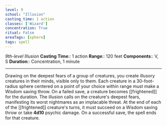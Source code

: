 ```yaml
---
level: 9
school: "Illusion"
casting_time: 1 action
classes: ['Wizard']
concentration: True
ritual: False
areaTags: [sphere]
tags: spell
---
```


_9th-level Illusion_
**Casting Time**:: 1 action
**Range**:: 120 feet
**Components**:: V, S
**Duration**:: Concentration, 1 minute

---

Drawing on the deepest fears of a group of creatures, you create illusory creatures in their minds, visible only to them. Each creature in a 30-foot-radius sphere centered on a point of your choice within range must make a Wisdom saving throw. On a failed save, a creature becomes [[frightened]] for the duration. The illusion calls on the creature's deepest fears, manifesting its worst nightmares as an implacable threat. At the end of each of the [[frightened]] creature's turns, it must succeed on a Wisdom saving throw or take **4d10** psychic damage. On a successful save, the spell ends for that creature.



